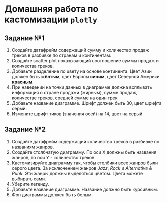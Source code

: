 # Домашняя работа по кастомизации `plotly`  

## Задание №1  
1. Создайте датафрейм содержащий сумму и количество продаж треков в разбивке по странам и континентам.  
2. Создайте scatter plot показывающий соотношение суммы продаж и количества треков.  
3. Добавьте разделение по цвету на основе континента. Цвет Азии должен быть **жёлтым**, цвет Европы **синим**, цвет Северной Америки **красным**.
4. При наведении на точки данных в диаграмме должна всплывать информация о стране продажи (жирным), сумме продаж, количестве треков, средней сумме на один трек
5. Добавьте название диаграмме. Шрифт должен быть 30, цвет шрифта серый.
6. Измените шрифт тиков (значения осей) на 14, цвет на серый.

## Задание №2  
1. Создайте датафрейм содержащий количество треков в разбивке по названиям жанров.
2. Создайте столбчатую диаграмму. По оси X должны быть названия жанров, по оси Y - количество треков.
3. Кастомизируйте диаграмму так, чтобы столбики всех жанров были серого цвета. За исключением жанров *Jazz*, *Rock* и *Alternative & Punk*. Эти жанры должны выделяться цветом. Цвета можете выбирать сами.
4. Уберите легенду.  
5. Добавьте название диаграмме. Название должно быть курсивным.
6. Фон диаграммы должен быть белым.  

